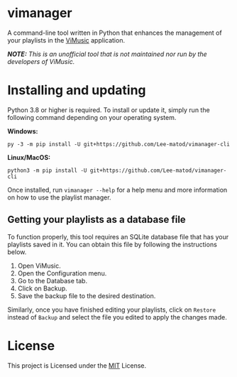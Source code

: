 # vimanager

A command-line tool written in Python that enhances the management of your playlists in the [ViMusic](https://github.com/vfsfitvnm/ViMusic) application.

_**NOTE:** This is an unofficial tool that is not maintained nor run by the developers of ViMusic._

# Installing and updating

Python 3.8 or higher is required. To install or update it, simply run the following command depending on your operating system.

**Windows:**

```shell
py -3 -m pip install -U git+https://github.com/Lee-matod/vimanager-cli
```

**Linux/MacOS:**

```shell
python3 -m pip install -U git+https://github.com/Lee-matod/vimanager-cli
```

Once installed, run `vimanager --help` for a help menu and more information on how to use the playlist manager.

## Getting your playlists as a database file

To function properly, this tool requires an SQLite database file that has your playlists saved in it. You can obtain this file by following the instructions below.

1. Open ViMusic.
2. Open the Configuration menu.
3. Go to the Database tab.
4. Click on Backup.
5. Save the backup file to the desired destination.

Similarly, once you have finished editing your playlists, click on `Restore` instead of `Backup` and select the file you edited to apply the changes made.

# License

This project is Licensed under the [MIT](https://github.com/Lee-matod/vimanager-cli/blob/main/LICENSE) License.

